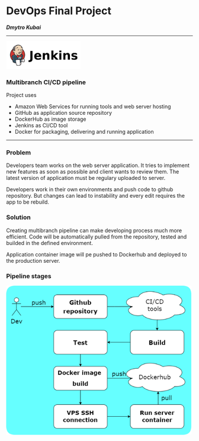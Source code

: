 # DevOps Final Project 
***Dmytro Kubai***

***

<img src="screenshots/jenkins_logo.png" alt="drawing" width="200"/>

### Multibranch CI/CD pipeline 

Project uses 
- Amazon Web Services for running tools and web server hosting
- GitHub as application source repository
- DockerHub as image storage
- Jenkins as CI/CD tool
- Docker for packaging, delivering and running application

***

### Problem
Developers team works on the web server application. It tries to implement new features as soon as possible and client wants to review them. The latest version of application must be regulary uploaded to server.  

Developers work in their own environments and push code to github repository. But changes can lead to instability and every edit requires the app to be rebuild.

### Solution 
Creating multibranch pipeline can make developing process much more efficient. Code will be automatically pulled from the repository, tested and builded in the defined environment.    

Application container image will pe pushed to Dockerhub and deployed to the production server.

### Pipeline stages 
<img src="screenshots/PipelineDiagram.drawio.png" alt="drawing" width="500"/>
